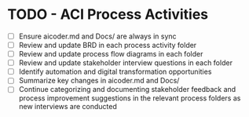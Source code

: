 # TODO - ACI Process Activities

- [ ] Ensure aicoder.md and Docs/ are always in sync
- [ ] Review and update BRD in each process activity folder
- [ ] Review and update process flow diagrams in each folder
- [ ] Review and update stakeholder interview questions in each folder
- [ ] Identify automation and digital transformation opportunities
- [ ] Summarize key changes in aicoder.md and Docs/
- [ ] Continue categorizing and documenting stakeholder feedback and process improvement suggestions in the relevant process folders as new interviews are conducted
